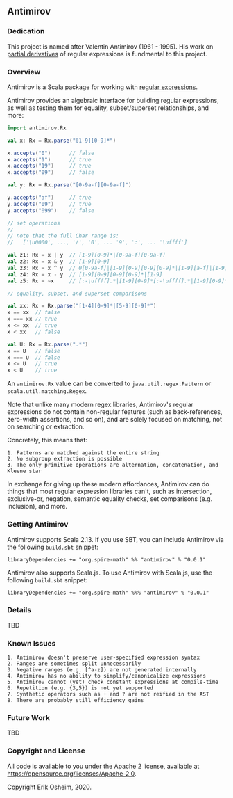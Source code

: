 ## Antimirov

### Dedication

This project is named after Valentin Antimirov (1961 - 1995). His work
on [partial derivatives](https://citeseerx.ist.psu.edu/viewdoc/summary?doi=10.1.1.56.2509)
of regular expressions is fundmental to this project.

### Overview

Antimirov is a Scala package for working with
[regular expressions](https://en.wikipedia.org/wiki/Regular_expression).

Antimirov provides an algebraic interface for building regular
expressions, as well as testing them for equality, subset/superset
relationships, and more:

```scala
import antimirov.Rx

val x: Rx = Rx.parse("[1-9][0-9]*")

x.accepts("0")      // false
x.accepts("1")      // true
x.accepts("19")     // true
x.accepts("09")     // false

val y: Rx = Rx.parse("[0-9a-f][0-9a-f]")

y.accepts("af")     // true
y.accepts("09")     // true
y.accepts("099")    // false

// set operations
//
// note that the full Char range is:
//   ['\u0000', ..., '/', '0', ... '9', ':', ... '\uffff']

val z1: Rx = x | y  // [1-9][0-9]*|[0-9a-f][0-9a-f]
val z2: Rx = x & y  // [1-9][0-9]
val z3: Rx = x ^ y  // 0[0-9a-f]|[1-9][0-9][0-9][0-9]*|[1-9][a-f]|[1-9]|[a-f][0-9a-f]
val z4: Rx = x - y  // [1-9][0-9][0-9][0-9]*|[1-9]
val z5: Rx = ~x     // [:-\uffff].*|[1-9][0-9]*[:-\uffff].*|[1-9][0-9]*[\u0000-/].*|[\u0000-0].*|

// equality, subset, and superset comparisons

val xx: Rx = Rx.parse("[1-4][0-9]*|[5-9][0-9]*")
x == xx  // false
x === xx // true
x <= xx  // true
x < xx   // false

val U: Rx = Rx.parse(".*")
x == U   // false
x === U  // false
x <= U   // true
x < U    // true
```

An `antimirov.Rx` value can be converted to `java.util.regex.Pattern`
or `scala.util.matching.Regex`.

Note that unlike many modern regex libraries, Antimirov's regular
expressions do not contain non-regular features (such as
back-references, zero-width assertions, and so on), and are solely
focused on matching, not on searching or extraction.

Concretely, this means that:

    1. Patterns are matched against the entire string
    2. No subgroup extraction is possible
    3. The only primitive operations are alternation, concatenation, and Kleene star

In exchange for giving up these modern affordances, Antimirov can do
things that most regular expression libraries can't, such as
intersection, exclusive-or, negation, semantic equality checks, set
comparisons (e.g. inclusion), and more.

### Getting Antimirov

Antimirov supports Scala 2.13. If you use SBT, you can
include Antimirov via the following `build.sbt` snippet:

```
libraryDependencies += "org.spire-math" %% "antimirov" % "0.0.1"
```

Antimirov also supports Scala.js. To use Antimirov with Scala.js, use
the following `build.sbt` snippet:

```
libraryDependencies += "org.spire-math" %%% "antimirov" % "0.0.1"
```

### Details

TBD

### Known Issues

    1. Antimirov doesn't preserve user-specified expression syntax
    2. Ranges are sometimes split unnecessarily
    3. Negative ranges (e.g. [^a-z]) are not generated internally
    4. Antimirov has no ability to simplify/canonicalize expressions
    5. Antimirov cannot (yet) check constant expressions at compile-time
    6. Repetition (e.g. {3,5}) is not yet supported
    7. Synthetic operators such as + and ? are not reified in the AST
    8. There are probably still efficiency gains

### Future Work

TBD

### Copyright and License

All code is available to you under the Apache 2 license, available at
https://opensource.org/licenses/Apache-2.0.

Copyright Erik Osheim, 2020.
